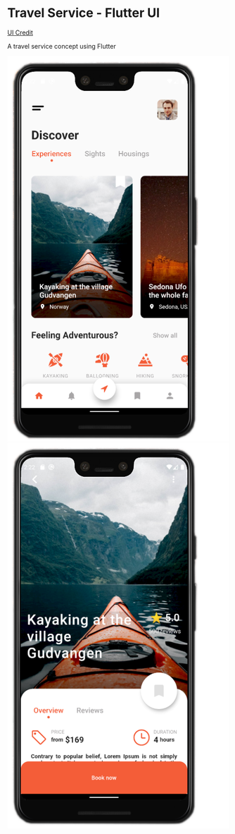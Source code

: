 # Travel Service - Flutter UI

[UI Credit](https://dribbble.com/shots/11207641-Travel-service-Mobile-App)

A travel service concept using Flutter

![screen1](screen1.png) ![screen2](screen2.png)